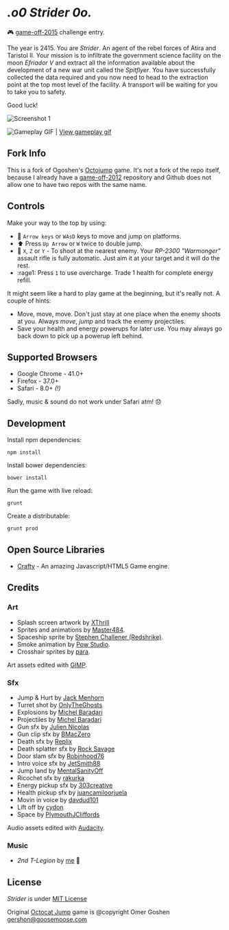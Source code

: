 
_.o0 Strider 0o._
===============================

:video_game: [game-off-2015](https://github.com/blog/1972-the-game-has-changed) challenge entry.

The year is 2415. You are _Strider_. An agent of the rebel forces of Atira and Taristol II. Your mission is to infiltrate the government science facility on the moon *Efriador V* and extract all the information available about the development of a new war unit called the *Spitflyer*. You have successfully collected the data required and you now need to head to the extraction point at the top most level of the facility. A transport will be waiting for you to take you to safety. 

Good luck!

![Screenshot 1](http://i.imgur.com/NvyohaR.png) 

![Gameplay GIF](http://i.imgur.com/LB1j1Kgs.gif) | [View gameplay gif](http://i.imgur.com/LB1j1Kg.gifv)

## Fork Info

This is a fork of Ogoshen's [Octojump](https://github.com/ogoshen/game-off-2012) game. It's not a fork of the repo itself, because I already have a [game-off-2012](https://github.com/petarov/game-off-2012) repository and Github does not allow one to have two repos with the same name.

## Controls

Make your way to the top by using:

  * :running: `Arrow keys` or `WAsD` keys to move and jump on platforms. 
  * :arrow_up: Press `Up Arrow` or `W` twice to double jump.
  * :gun: `X`, `Z` or `Y` - To shoot at the nearest enemy. Your *RP-2300 "Warmonger"* assault rifle is fully automatic. Just aim it at your target and it will do the rest.
  * :rage1: Press `1` to use overcharge. Trade 1 health for complete energy refill.

It might seem like a hard to play game at the beginning, but it's really not. A couple of hints:

 * Move, move, move. Don't just stay at one place when the enemy shoots at you. Always *move*, *jump* and track the enemy projectiles.
 * Save your health and energy powerups for later use. You may always go back down to pick up a powerup left behind.

## Supported Browsers

  * Google Chrome - 41.0+
  * Firefox - 37.0+
  * Safari - 8.0+ _(!)_

Sadly, music & sound do not work under Safari atm! :disappointed:

## Development

Install npm dependencies:

    npm install

Install bower dependencies:

    bower install

Run the game with live reload:

    grunt

Create a distributable:

    grunt prod

## Open Source Libraries

  * [Crafty](http://craftyjs.com) - An amazing Javascript/HTML5 Game engine.

## Credits
### Art

  * Splash screen artwork by [XThrill](https://twitter.com/XThrill)
  * Sprites and animations by [Master484](http://opengameart.org/content/open-gunner-starter-kit).
  * Spaceship sprite by [Stephen Challener (Redshrike)](http://opengameart.org/content/space-ship-building-bits-volume-1).
  * Smoke animation by [Pow Studio](http://powstudios.com/content/smoke-animation-pack-1).
  * Crosshair sprites by [para](http://opengameart.org/content/64-crosshairs-pack).

Art assets edited with [GIMP](http://www.gimp.org/).

### Sfx

  * Jump & Hurt by [Jack Menhorn](http://opengameart.org/content/fps-placeholder-sounds)
  * Turret shot by [OnlyTheGhosts](https://www.freesound.org/people/OnlyTheGhosts/sounds/251430/)
  * Explosions by [Michel Baradari](http://opengameart.org/content/2-high-quality-explosions)
  * Projectiles by [Michel Baradari](http://opengameart.org/content/4-projectile-launches)
  * Gun sfx by [Julien Nicolas](https://www.freesound.org/people/Julien%20Nicolas/sounds/133799/)
  * Gun clip sfx by [BMacZero](https://www.freesound.org/people/BMacZero/sounds/94119/)
  * Death sfx by [Replix](https://www.freesound.org/people/Replix/sounds/173126/)
  * Death splatter sfx by [Rock Savage](https://www.freesound.org/people/Rock%20Savage/sounds/81042/)
  * Door slam sfx by [Robinhood76](https://www.freesound.org/people/Robinhood76/sounds/104644/)
  * Intro voice sfx by [JetSmith88](https://www.freesound.org/people/JetSmith88/sounds/206070/)
  * Jump land by [MentalSanityOff](https://www.freesound.org/people/MentalSanityOff/sounds/170504/)
  * Ricochet sfx by [rakurka](https://www.freesound.org/people/rakurka/sounds/109957/)
  * Energy pickup sfx by [303creative](https://www.freesound.org/people/303creative/sounds/39953/)
  * Health pickup sfx by [juancamiloorjuela](https://www.freesound.org/people/juancamiloorjuela/sounds/204318/)
  * Movin in voice by [davdud101](https://www.freesound.org/people/davdud101/sounds/150504/)
  * Lift off by [cydon](https://www.freesound.org/people/cydon/sounds/126507/)
  * Space by [PlymouthJCliffords](https://www.freesound.org/people/PlymouthJCliffords/sounds/164842/)

Audio assets edited with [Audacity](http://audacity.sourceforge.net/).

### Music

  * _2nd T-Legion_ by [me](http://kenamick.com/pro-xex) :metal:

## License

*Strider* is under [MIT License](LICENSE)

Original [Octocat Jump](https://github.com/ogoshen/game-off-2012) game is @copyright Omer Goshen <gershon@goosemoose.com>


